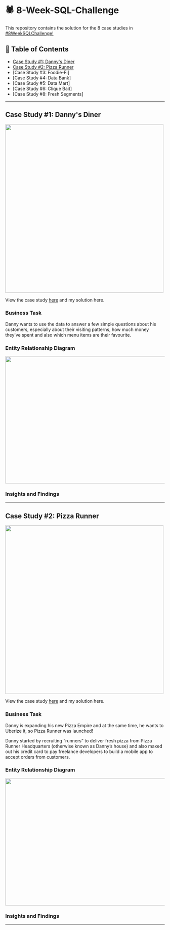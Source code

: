 # :spider: 8-Week-SQL-Challenge

This repository contains the solution for the 8 case studies in [#8WeekSQLChallenge!](https://8weeksqlchallenge.com/)

## :memo: Table of Contents

- [Case Study #1: Danny's Diner](#case-study-1-dannys-diner)
- [Case Study #2: Pizza Runner](#case-study-2-pizza-runner)
- [Case Study #3: Foodie-Fi]
- [Case Study #4: Data Bank]
- [Case Study #5: Data Mart]
- [Case Study #6: Clique Bait]
- [Case Study #8: Fresh Segments]

***

## Case Study #1: Danny's Diner

<img src="https://user-images.githubusercontent.com/120264629/212469310-60bfccab-1075-453a-b8b5-3892a80e409a.png" width="500" height="530" />

View the case study [here](https://8weeksqlchallenge.com/case-study-1/) and my solution here.

### Business Task

Danny wants to use the data to answer a few simple questions about his customers, especially about their visiting patterns, how much money they’ve spent and also which menu items are their favourite.

### Entity Relationship Diagram

<img src="https://user-images.githubusercontent.com/120264629/212469760-73c0b9d7-7ad0-4ca7-a691-173755b4dd14.png" width="730" height="400" />

### Insights and Findings
***

## Case Study #2: Pizza Runner

<img src="https://user-images.githubusercontent.com/120264629/212469990-7487ab8c-1841-498b-9915-03be7279c1d0.png" width="500" height="530" />

View the case study [here](https://8weeksqlchallenge.com/case-study-2/) and my solution here.

### Business Task

Danny is expanding his new Pizza Empire and at the same time, he wants to Uberize it, so Pizza Runner was launched!

Danny started by recruiting “runners” to deliver fresh pizza from Pizza Runner Headquarters (otherwise known as Danny’s house) and also maxed out his credit card to pay freelance developers to build a mobile app to accept orders from customers.

### Entity Relationship Diagram

<img src="https://user-images.githubusercontent.com/81607668/127271531-0b4da8c7-8b24-4a14-9093-0795c4fa037e.png" width="730" height="400" />

### Insights and Findings
*** 



